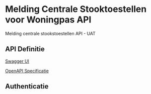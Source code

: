 # Melding Centrale Stooktoestellen voor Woningpas API

Melding centrale stookstoestellen API - UAT

## API Definitie
[Swagger UI](https://ovo000090.github.io/VEKA_REST_API/?urls.primaryName=V1+-+Melding+Centrale+Stooktoestellen+voor+Woningpas+API+-+UAT) 

[OpenAPI Specificatie](../datadiensten-uat-v1.yaml)



## Authenticatie
